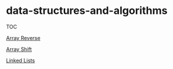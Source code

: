 # data-structures-and-algorithms

TOC

[Array Reverse](challenges/arrayReverse/array-reverse.js)

[Array Shift]()

[Linked Lists](data-structures/linked-list/linkedList.js)